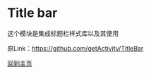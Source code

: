 # Title bar

这个模块是集成标题栏样式库以及其使用

原Link：https://github.com/getActivity/TitleBar

[回到主页](../../../README.md)
